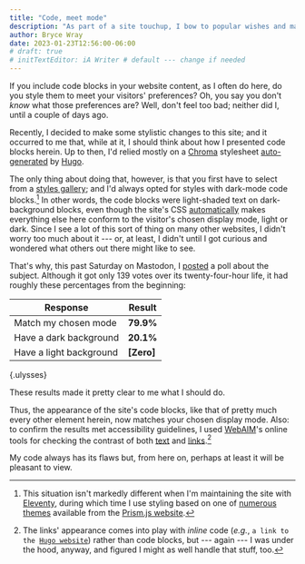 ```yaml
---
title: "Code, meet mode"
description: "As part of a site touchup, I bow to popular wishes and make code blocks look friendlier."
author: Bryce Wray
date: 2023-01-23T12:56:00-06:00
# draft: true
# initTextEditor: iA Writer # default --- change if needed
---
```


If you include code blocks in your website content, as I often do here, do you style them to meet your visitors' preferences? Oh, you say you don't *know* what those preferences are? Well, don't feel too bad; neither did I, until a couple of days ago.

<!--more-->

Recently, I decided to make some stylistic changes to this site; and it occurred to me that, while at it, I should think about how I presented code blocks herein. Up to then, I'd relied mostly on a [Chroma](https://github.com/alecthomas/chroma) stylesheet [auto-generated](https://gohugo.io/content-management/syntax-highlighting/#generate-syntax-highlighter-css) by [Hugo](https://gohugo.io).

The only thing about doing that, however, is that you first have to select from a [styles gallery](https://xyproto.github.io/splash/docs/); and I'd always opted for styles with dark-mode code blocks.[^Prism] In other words, the code blocks were light-shaded text on dark-background blocks, even though the site's CSS [automatically](/posts/2019/09/thinking-dark-thoughts/) makes everything else here conform to the visitor's chosen display mode, light or dark. Since I see a lot of this sort of thing on many other websites, I didn't worry too much about it --- or, at least, I didn't until I got curious and wondered what others out there might like to see.

[^Prism]: This situation isn't markedly different when I'm maintaining the site with [Eleventy](https://11ty.dev), during which time I use styling based on one of [numerous themes](https://prismjs.com/download.html#themes=prism) available from the [Prism.js website](https://prismjs.com).

That's why, this past Saturday on Mastodon, I [posted](https://mstdn.social/@BryceWrayTX/109727880716272847) a poll about the subject. Although it got only 139 votes over its twenty-four-hour life, it had roughly these percentages from the beginning:

| Response                | Result     |
| ----------------------- | ---------- |
| Match my chosen mode    | **79.9%**  |
| Have a dark background  | **20.1%**  |
| Have a light background | **‌[Zero]** |

{.ulysses}

These results made it pretty clear to me what I should do.

Thus, the appearance of the site's code blocks, like that of pretty much every other element herein, now matches your chosen display mode. Also: to confirm the results met accessibility guidelines, I used [WebAIM](https://webaim.org/)'s online tools for checking the contrast of both [text](https://webaim.org/resources/contrastchecker/) and [links](https://webaim.org/resources/linkcontrastchecker/).[^links]

[^links]: The links' appearance comes into play with *inline* code (*e.g.*, `a link to the `[`Hugo website`](https://gohugo.io)) rather than code blocks, but --- again --- I was under the hood, anyway, and figured I might as well handle that stuff, too.

My code always has its flaws but, from here on, perhaps at least it will be pleasant to view.

<!--
https://mstdn.social/@BryceWrayTX/109727880716272847

Text:
	Poll for those who read code blocks on Ye Olde Webbe . . . and PLEASE BOOST for better data. Thanks in advance!

The question:
	When reading a code block in your chosen viewing mode (light or dark), which of these should the code block always do?

#Poll #Developer #Development #WebDev #CSS #Sass #Code #Accessibility

Final results:
	- Match my chosen mode: 79.9% (screen: 80%)
	- Have a dark background:   20.1% (screen: 20%)
	- Have a light background:      0% (screen:  0%)
Total votes: 139 people
24-hour poll issued 2023-01-21--09-23-06CST

| Response                | Result |
| ----------------------- | ---------- |
| Match my chosen mode    | **79.9%**  |
| Have a dark background  | **20.1%**  |
| Have a light background | **0%**     |
{.ulysses}
-->

